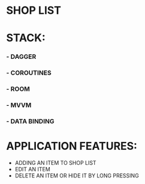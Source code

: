 # SHOP LIST


# STACK:

### - DAGGER

### - COROUTINES

### - ROOM

### - MVVM

### - DATA BINDING



# APPLICATION FEATURES:
- ADDING AN ITEM TO SHOP LIST
- EDIT AN ITEM
- DELETE AN ITEM OR HIDE IT BY LONG PRESSING